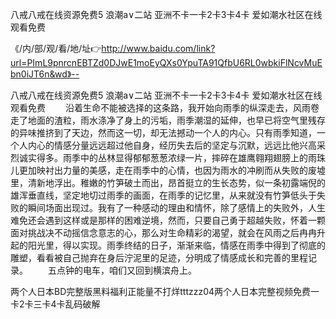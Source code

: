 八戒八戒在线资源免费5
浪潮a∨二站
亚洲不卡一卡2卡3卡4卡
爱如潮水社区在线观看免费


《/内/部/观/看/地/址👉http://www.baidu.com/link?url=PImL9pnrcnEBTZd0DJwE1moEyQXs0YpuTA91QfbU6RL0wbkiFlNcvMuEbn0iJT6n&wd》--

八戒八戒在线资源免费5
浪潮a∨二站
亚洲不卡一卡2卡3卡4卡
爱如潮水社区在线观看免费
　　沿着生命不能被选择的这条路，我开始向雨季的纵深走去，风雨卷走了地面的渣粒，雨水涤净了身上的污垢，雨季潮湿的延伸，也早已将空气里残存的异味推挤到了天边，然而这一切，却无法撼动一个人的内心。只有雨季知道，一个人内心的情感分量远远超过他自身，经历失去后的坚定与沉默，远远比他兴高采烈诚实得多。雨季中的丛林显得郁郁葱葱浓绿一片，摔碎在雄鹰翱翔翅膀上的雨珠儿更加映衬出力量的美感，走在雨季中的心情，也因为雨水的冲刷而从失败的废墟里，清新地浮出。稚嫩的竹笋破土而出，昂首挺立的生长态势，似一条初露端倪的雄浑垂直线，坚定地切过雨季的画面，在雨季的记忆里，从来就没有竹笋低头于失败的瞬间场面出现过。我有了一种感动的理由和情怀，除了感情上的失败外，人生难免还会遇到这样或是那样的困难逆境，然而，只要自己勇于超越失败，怀着一颗面对挑战决不动摇信念意志的心，那么对生命精彩的渴望，就会在风雨之后冉冉升起的阳光里，得以实现。雨季终结的日子，渐渐来临，情感在雨季中得到了彻底的雕塑，看看被自己抛弃在身后泞泥里的足迹，分明成了情感成长和完善的里程记录。
　　五点钟的电车，咱们又回到横滨舟上。





两个人日本BD完整版黑料福利正能量不打烊tttzzz04两个人日本完整视频免费一卡2卡三卡4卡乱码破解
